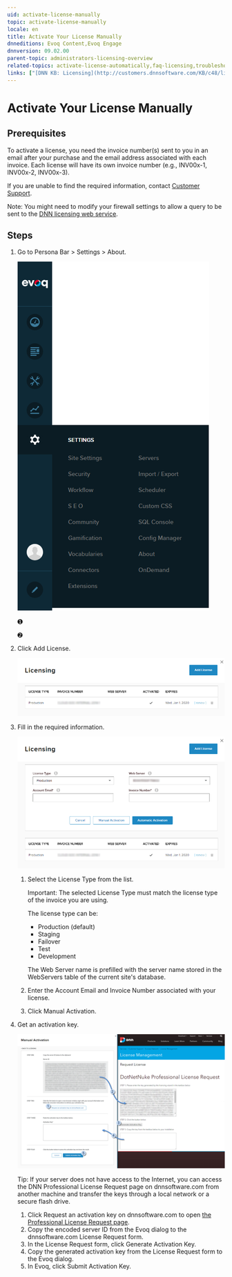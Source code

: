 ```yaml
---
uid: activate-license-manually
topic: activate-license-manually
locale: en
title: Activate Your License Manually
dnneditions: Evoq Content,Evoq Engage
dnnversion: 09.02.00
parent-topic: administrators-licensing-overview
related-topics: activate-license-automatically,faq-licensing,troubleshooting-licensing
links: ["[DNN KB: Licensing](http://customers.dnnsoftware.com/KB/c48/licensing.aspx)","[DNN Community video: Activating a Development or Production License](http://www.dnnsoftware.com/community/learn/video-library/view-video/video/359/view/details/how-to-activate-a-license-in-dotnetnuke)"]
---
```


# Activate Your License Manually

## Prerequisites

To activate a license, you need the invoice number(s) sent to you in an email after your purchase and the email address associated with each invoice. Each license will have its own invoice number (e.g., INV00x-1, INV00x-2, INV00x-3).

If you are unable to find the required information, contact [Customer Support](http://www.dnnsoftware.com/services/customer-support).

Note: You might need to modify your firewall settings to allow a query to be sent to the [DNN licensing web service](http://www.dotnetnuke.com/desktopmodules/bring2mind/licenses/licensequery.asmx).

## Steps

1.  Go to Persona Bar \> Settings \> About.
    
    ![Persona Bar > Settings > About](/images/scr-pbar-host-Settings-E91.png)
    
    ➊
    
    ➋
    
2.  Click Add License.
    
      
    
    ![Click Add License.](/images/scr-LicensingActivate-E90.png)
    
      
    
3.  Fill in the required information.
    
      
    
    ![Choose License Type, enter Account Email and Invoice Number, then click Automatic Activation.](/images/scr-LicensingAddAuto-E90.png)
    
      
    
    1.  Select the License Type from the list.
        
        Important: The selected License Type must match the license type of the invoice you are using.
        
        The license type can be:
        
        *   Production (default)
        *   Staging
        *   Failover
        *   Test
        *   Development
        
        The Web Server name is prefilled with the server name stored in the WebServers table of the current site's database.
        
    2.  Enter the Account Email and Invoice Number associated with your license.
    3.  Click Manual Activation.
4.  Get an activation key.
    
      
    
    ![Copy the encoded server ID, paste it in the website to get an activation key, paste the activation key, then click Submit Activation Key.](/images/scr-LicensingManual-E90.png)
    
      
    
    Tip: If your server does not have access to the Internet, you can access the DNN Professional License Request page on dnnsoftware.com from another machine and transfer the keys through a local network or a secure flash drive.
    
    1.  Click Request an activation key on dnnsoftware.com to open [the Professional License Request page](http://www.dnnsoftware.com/services/customer-support/success-network/license-management/ctl/requestlicense/mid/1189).
    2.  Copy the encoded server ID from the Evoq dialog to the dnnsoftware.com License Request form.
    3.  In the License Request form, click Generate Activation Key.
    4.  Copy the generated activation key from the License Request form to the Evoq dialog.
    5.  In Evoq, click Submit Activation Key.